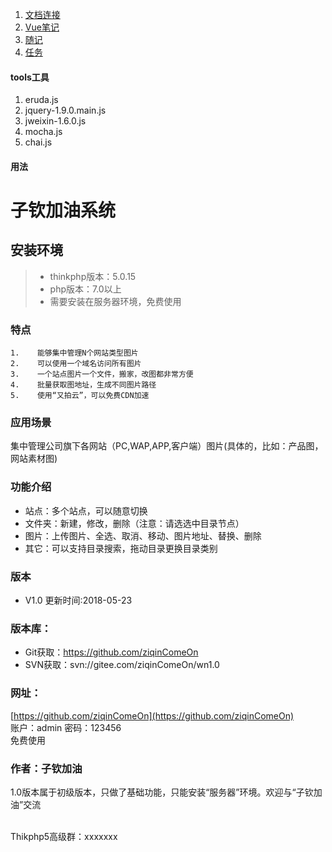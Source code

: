 1. [文档连接](https://github.com/Even8/md/tree/main/%E6%96%87%E6%A1%A3%E8%BF%9E%E6%8E%A5)
2. [Vue笔记](https://github.com/Even8/md/tree/main/Vue%E7%AC%94%E8%AE%B0)
3. [随记](https://github.com/Even8/md/tree/main/%E9%9A%8F%E8%AE%B0)
4. [任务](https://github.com/Even8/md/tree/main/%E4%BB%BB%E5%8A%A1)
#### tools工具
1. eruda.js
2. jquery-1.9.0.main.js
3. jweixin-1.6.0.js
4. mocha.js
5. chai.js

#### 用法

子钦加油系统
===============
 
## 安装环境
 
>+ thinkphp版本：5.0.15
>+ php版本：7.0以上
>+ 需要安装在服务器环境，免费使用
 
 
### 特点
~~~
1.    能够集中管理N个网站类型图片
2.    可以使用一个域名访问所有图片
3.    一个站点图片一个文件，搬家，改图都非常方便
4.    批量获取图地址，生成不同图片路径
5.    使用“又拍云”，可以免费CDN加速
~~~
 
### 应用场景
集中管理公司旗下各网站（PC,WAP,APP,客户端）图片(具体的，比如：产品图，网站素材图)
 
### 功能介绍
+ 站点：多个站点，可以随意切换
+ 文件夹：新建，修改，删除（注意：请选选中目录节点）
+ 图片：上传图片、全选、取消、移动、图片地址、替换、删除
+ 其它：可以支持目录搜索，拖动目录更换目录类别
 
 
### 版本
+ V1.0       更新时间:2018-05-23
 
### 版本库：
+ Git获取：https://github.com/ziqinComeOn
+ SVN获取：svn://gitee.com/ziqinComeOn/wn1.0
 
### 网址：
[https://github.com/ziqinComeOn](https://github.com/ziqinComeOn)
 <br>
账户：admin  密码：123456<br>
免费使用
 
 
### 作者：子钦加油
1.0版本属于初级版本，只做了基础功能，只能安装“服务器”环境。欢迎与“子钦加油”交流
 
<br>
Thikphp5高级群：xxxxxxx